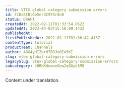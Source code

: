 ```yaml
---
title: VTEX global category submission errors
id: 7iDsEIBlQb5er3C97Sr6n8
status: DRAFT
createdAt: 2022-02-11T01:33:54.852Z
updatedAt: 2023-04-03T15:18:09.143Z
publishedAt: 
firstPublishedAt: 2022-02-11T01:36:42.413Z
contentType: tutorial
productTeam: Channels
author: 46G4yHIZerH7B9Jo0Iw5KI
slug: vtex-global-category-submission-errors
legacySlug: vtex-global-category-submission-errors
subcategory: 4HBbKdnwneGew2qGGykSM8
---
```


<div class="alert alert-warning" role="alert">Content under translation.</div>
